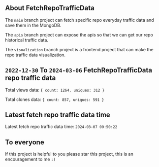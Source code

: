 ## About FetchRepoTrafficData

The `main` branch project can fetch specific repo everyday traffic data and save them in the MongoDB.

The `apis` branch project can expose the apis so that we can get our repo historical traffic data.

The `visualization` branch project is a frontend project that can make the repo traffic data visualization.

## `2022-12-30` To `2024-03-06` FetchRepoTrafficData repo traffic data

Total views data: `{ count: 1264, uniques: 312 }`

Total clones data: `{ count: 857, uniques: 591 }`

## Latest fetch repo traffic data time

Latest fetch repo traffic data time: `2024-03-07 00:50:22`

## To everyone

If this project is helpful to you please star this project, this is an encouragement to me `:)`



